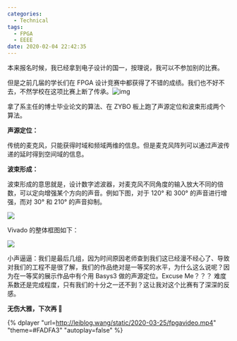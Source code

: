```yaml
---
categories:
  - Technical
tags:
  - FPGA
  - EEEE
date: 2020-02-04 22:42:35
---
```


本来报名时候，我已经拿到电子设计的国一，按理说，我可以不参加别的比赛。

但是之前几届的学长们在 FPGA 设计竞赛中都获得了不错的成绩。我们也不好不去，不然学校在这项比赛上断了传承。![img](https://leiblog-1301208363.cos.ap-nanjing.myqcloud.com/1580910616593u=3493279256,2905138513&fm=11&gp=0.jpg)

拿了系主任的博士毕业论文的算法、在 ZYBO 板上跑了声源定位和波束形成两个算法。

<!-- more -->

**声源定位：**

传统的麦克风，只能获得时域和频域两维的信息。但是麦克风阵列可以通过声波传递的延时得到空间域的信息。

**波束形成：**

波束形成的意思就是，设计数字滤波器，对麦克风不同角度的输入放大不同的倍数，可以定向增强某个方向的声音。例如下图，对于 120° 和 300° 的声音进行增强，而对 30° 和 210° 的声音抑制。

![](http://leiblog.wang/static/image/2020/6/ptSpPV.jpg)

Vivado 的整体框图如下：

![](http://leiblog.wang/static/image/2020/6/OL26LL.jpg)

小声逼逼：我们是最后几组，因为时间原因老师查到我们这已经漫不经心了、导致对我们的工程不是很了解，我们的作品绝对是一等奖的水平，为什么这么说呢？因为在一等奖的展示作品中有个用 Basys3 做的声源定位。Excuse Me？？？ 难度系数还是完成程度，只有我们的十分之一还不到？这让我对这个比赛有了深深的反感。

**无伤大雅，下次再 🐴**

{% dplayer "url=http://leiblog.wang/static/2020-03-25/fpgavideo.mp4"  "theme=#FADFA3" "autoplay=false" %}
